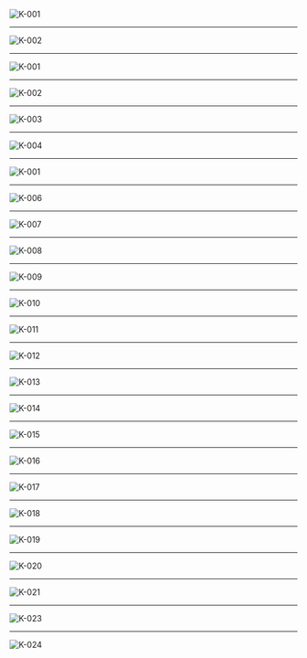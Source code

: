
![K-001](https://user-images.githubusercontent.com/59239079/79433330-ec8cd380-8007-11ea-95e7-9da9be4b9eb7.png)
- - -
![K-002](https://user-images.githubusercontent.com/59239079/79433380-ff070d00-8007-11ea-9c33-938e2b5cd002.png)
- - -
![K-001](https://user-images.githubusercontent.com/59239079/79434574-899c3c00-8009-11ea-870d-94b606b79290.png)
- - -
![K-002](https://user-images.githubusercontent.com/59239079/79434727-bf412500-8009-11ea-9ffb-26ecf24539a2.png)
- - -
![K-003](https://user-images.githubusercontent.com/59239079/79434766-cff19b00-8009-11ea-97f3-d9614bbbf56c.png)
- - -
![K-004](https://user-images.githubusercontent.com/59239079/79434816-e0097a80-8009-11ea-9263-311dd5d044b4.png)
- - -
![K-001](https://user-images.githubusercontent.com/59239079/79464574-317b2f00-8035-11ea-9077-d286d0a004c9.png)
- - -
![K-006](https://user-images.githubusercontent.com/59239079/79434941-09c2a180-800a-11ea-9fce-b56b7f0af868.png)
- - -
![K-007](https://user-images.githubusercontent.com/59239079/79434981-1515cd00-800a-11ea-842d-ffdc11169dc1.png)
- - -
![K-008](https://user-images.githubusercontent.com/59239079/79435033-23fc7f80-800a-11ea-9df8-53cea733a1b2.png)
- - -
![K-009](https://user-images.githubusercontent.com/59239079/79435092-337bc880-800a-11ea-92a3-7d5bfaf701bf.png)
- - -
![K-010](https://user-images.githubusercontent.com/59239079/79435136-4098b780-800a-11ea-9a18-695dc53f2593.png)
- - -
![K-011](https://user-images.githubusercontent.com/59239079/79435181-4c847980-800a-11ea-8ebe-8d93241a9b26.png)
- - -
![K-012](https://user-images.githubusercontent.com/59239079/79435222-57d7a500-800a-11ea-814a-3854b57a9825.png)
- - -
![K-013](https://user-images.githubusercontent.com/59239079/79435269-632ad080-800a-11ea-88a5-03f06384f674.png)
- - -
![K-014](https://user-images.githubusercontent.com/59239079/79435312-6e7dfc00-800a-11ea-8abc-249a5febf4f2.png)
- - -
![K-015](https://user-images.githubusercontent.com/59239079/79435351-7c338180-800a-11ea-9515-1d216346580b.png)
- - -
![K-016](https://user-images.githubusercontent.com/59239079/79435445-a2592180-800a-11ea-81bb-0ae9744af93b.png)
- - -
![K-017](https://user-images.githubusercontent.com/59239079/79435487-aedd7a00-800a-11ea-909a-0eb3a56b0827.png)
- - -
![K-018](https://user-images.githubusercontent.com/59239079/79435517-bc92ff80-800a-11ea-8cde-6cb93678d003.png)
- - -
![K-019](https://user-images.githubusercontent.com/59239079/79435544-c61c6780-800a-11ea-998f-b62cfae5e1e3.png)
- - -
![K-020](https://user-images.githubusercontent.com/59239079/79435602-d92f3780-800a-11ea-9405-2f70a045f95f.png)
- - -
![K-021](https://user-images.githubusercontent.com/59239079/79435656-e5b39000-800a-11ea-971b-6775d045ffef.png)
- - -
![K-023](https://user-images.githubusercontent.com/59239079/79435747-011e9b00-800b-11ea-87a8-1af1b8c811db.png)
- - -
![K-024](https://user-images.githubusercontent.com/59239079/79435789-0d0a5d00-800b-11ea-851d-6be2a83380b2.png)

